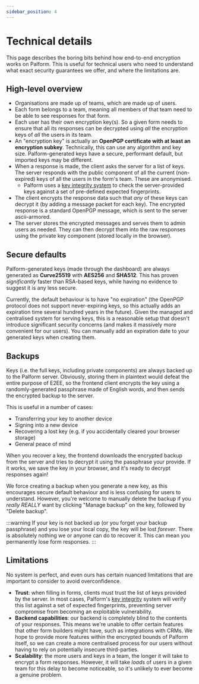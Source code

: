 ```yaml
---
sidebar_position: 4
---
```


# Technical details

This page describes the boring bits behind how end-to-end encryption works on Palform. This is useful for technical users who need to understand what exact security guarantees we offer, and where the limitations are.

## High-level overview

- Organisations are made up of teams, which are made up of users.
- Each form belongs to a team, meaning all members of that team need to be able to see responses for that form.
- Each user has their own encryption key(s). So a given form needs to ensure that all its responses can be decrypted using _all_ the encryption keys of _all_ the users in its team.
- An "encryption key" is actually an **OpenPGP certificate with at least an encryption subkey**. Technically, this can use any algorithm and key size. Palform-generated keys have a secure, performant default, but imported keys may be different.
- When a response is made, the client asks the server for a list of keys. The server responds with the public component of all the current (non-expired) keys of all the users in the form's team. These are anonymised.
  - Palform uses a [key integrity system](/keys/integrity) to check the server-provided keys against a set of pre-defined expected fingerprints.
- The client encrypts the response data such that _any_ of these keys can decrypt it (by adding a message packet for each key). The encrypted response is a standard OpenPGP message, which is sent to the server ascii-armored.
- The server stores the encrypted messages and serves them to admin users as needed. They can then decrypt them into the raw responses using the private key component (stored locally in the browser).

## Secure defaults

Palform-generated keys (made through the dashboard) are always generated as **Curve25519** with **AES256** and **SHA512**. This has proven _significantly_ faster than RSA-based keys, while having no evidence to suggest it is any less secure.

Currently, the default behaviour is to have "no expiration" (the OpenPGP protocol does not support never-expiring keys, so this actually adds an expiration time several hundred years in the future). Given the managed and centralised system for serving keys, this is a reasonable setup that doesn't introduce significant security concerns (and makes it massively more convenient for our users). You can manually add an expiration date to your generated keys when creating them.

## Backups

Keys (i.e. the full keys, including private components) are always backed up to the Palform server. Obviously, storing them in plaintext would defeat the entire purpose of E2EE, so the frontend client encrypts the key using a randomly-generated passphrase made of English words, and then sends the encrypted backup to the server.

This is useful in a number of cases:

- Transferring your key to another device
- Signing into a new device
- Recovering a lost key (e.g. if you accidentally cleared your browser storage)
- General peace of mind

When you recover a key, the frontend downloads the encrypted backup from the server and tries to decrypt it using the passphrase your provide. If it works, we save the key in your browser, and it's ready to decrypt responses again!

We force creating a backup when you generate a new key, as this encourages secure default behaviour and is less confusing for users to understand. However, you're welcome to manually delete the backup if you _really REALLY_ want by clicking "Manage backup" on the key, followed by "Delete backup".

:::warning
If your key is not backed up (or you forget your backup passphrase) and you lose your local copy, the key will be lost _forever_. There is absolutely nothing we or anyone can do to recover it. This can mean you permanently lose form responses.
:::

## Limitations

No system is perfect, and even ours has certain nuanced limitations that are important to consider to avoid overconfidence.

- **Trust**: when filling in forms, clients must trust the list of keys provided by the server. In most cases, Palform's [key integrity](/keys/integrity) system will verify this list against a set of expected fingerprints, preventing server compromise from becoming an exploitable vulnerability.
- **Backend capabilities**: our backend is completely blind to the contents of your responses. This means we're unable to offer certain features that other form builders might have, such as integrations with CRMs. We hope to provide more features within the encrypted bounds of Palform itself, so we can create a more centralised process for our users without having to rely on potentially insecure third-parties.
- **Scalability**: the more users and keys in a team, the longer it will take to encrypt a form responses. However, it will take _loads_ of users in a given team for this delay to become noticeable, so it's unlikely to ever become a genuine problem.
